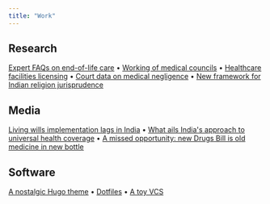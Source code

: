 ```yaml
---
title: "Work"
---
```


## Research

[Expert FAQs on end-of-life care](https://vidhilegalpolicy.in/eolctoolkit/faq) • [Working of medical councils](https://vidhilegalpolicy.in/research/holding-healthcare-providers-accountable-regulating-practitioners-through-medical-councils/) • [Healthcare facilities licensing](https://vidhilegalpolicy.in/research/holding-healthcare-providers-accountable-regulation-of-healthcare-facilities/) • [Court data on medical negligence](https://vidhilegalpolicy.in/research/holding-healthcare-providers-accountable-consumer-civil-and-criminal-mechanisms/) • [New framework for Indian religion jurisprudence](https://doi.org/10.1080/24730580.2021.1941689)

## Media

[Living wills implementation lags in India](https://www.thehindu.com/opinion/op-ed/living-wills-implementation-lags-in-india/article68025071.ece) • [What ails India's approach to universal health coverage](https://timesofindia.indiatimes.com/india/what-ails-indias-approach-to-universal-health-coverage/articleshow/105917461.cms) • [A missed opportunity: new Drugs Bill is old medicine in new bottle](https://www.deccanherald.com/opinion/a-missed-opportunity-new-drugs-bill-is-old-medicine-in-new-bottle-1149178.html)

## Software

[A nostalgic Hugo theme](https://github.com/annihalated/wonk) • [Dotfiles](https://github.com/annihalated/dotfiles) • [A toy VCS](https://github.com/annihalated/gcm)